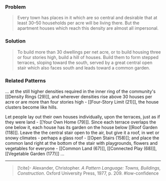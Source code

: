 ### Problem
>Every town has places in it which are so central and desirable that at least 30–50 households per acre will be living there. But the apartment houses which reach this density are almost all impersonal.

### Solution
>To build more than 30 dwellings per net acre, or to build housing three or four stories high, build a hill of houses. Build them to form stepped terraces, sloping toward the south, served by a great central open stair which also faces south and leads toward a common garden.

### Related Patterns
... at the still higher densities required in the inner ring of the community's [[Density Rings (29)]], and wherever densities rise above 30 houses per acre or are more than four stories high - [[Four-Story Limit (21)]], the house clusters become like hills.

Let people lay out their own houses individually, upon the terraces, just as if they were land - [[Your Own Home (79)]]. Since each terrace overlaps the one below it, each house has its garden on the house below [[Roof Garden (118)]]. Leave the the central stair open to the air, but give it a roof, in wet or snowy climates - perhaps a glass roof - [[Open Stairs (158)]]; and place the common land right at the bottom of the stair with playgrounds, flowers and vegetables for everyone - [[Common Land (67)]], [[Connected Play (68)]], [[Vegetable Garden (177)]] ...

---

> [!cite]- Alexander, Christopher. _A Pattern Language: Towns, Buildings, Construction_. Oxford University Press, 1977, p. 209.
> #low-confidence 